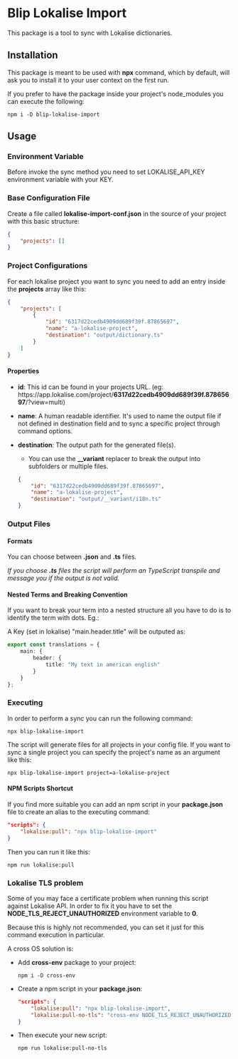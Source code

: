 # Blip Lokalise Import

This package is a tool to sync with Lokalise dictionaries.

## Installation

This package is meant to be used with **npx** command, which by default, will ask you to install it to your user context on the first run.

If you prefer to have the package inside your project's node_modules you can execute the following:

```
npm i -D blip-lokalise-import
```

## Usage


### Environment Variable

Before invoke the sync method you need to set LOKALISE_API_KEY environment variable with your KEY.

### Base Configuration File

Create a file called **lokalise-import-conf.json** in the source of your project with this basic structure:

```json
{
    "projects": []
}
```

### Project Configurations

For each lokalise project you want to sync you need to add an entry inside the **projects** array like this:

```json
{
    "projects": [
        {
            "id": "6317d22cedb4909dd689f39f.87865697",
            "name": "a-lokalise-project",
            "destination": "output/dictionary.ts"
        }
    ]
}
```

#### Properties

- **id**: 
This id can be found in your projects URL. (eg: ht<span>tps://</span>app.lokalise.com/project/**6317d22cedb4909dd689f39f.87865697**/?view=multi)

- **name**: A human readable identifier. It's used to name the output file if not defined in destination field and to sync a specific project through command options.

- **destination**: The output path for the generated file(s).
    - You can use the **__variant** replacer to break the output into subfolders or multiple files.
    ```json
    {
        "id": "6317d22cedb4909dd689f39f.87865697",
        "name": "a-lokalise-project",
        "destination": "output/__variant/i18n.ts"
    }
    ```

### Output Files

#### Formats

You can choose between **.json** and **.ts** files.

*If you choose **.ts** files the script will perform an TypeScript transpile and message you if the output is not valid.*

#### Nested Terms and Breaking Convention

If you want to break your term into a nested structure all you have to do is to identify the term with dots. Eg.:

A Key (set in lokalise) "main.header.title" will be outputed as:

```typescript
export const translations = {
    main: {
        header: {
            title: "My text in american english"
        }
    }
};
```

### Executing

In order to perform a sync you can run the following command:

```
npx blip-lokalise-import
```

The script will generate files for all projects in your config file. If you want to sync a single project you can specify the project's name as an argument like this:

```
npx blip-lokalise-import project=a-lokalise-project
```

#### NPM Scripts Shortcut

If you find more suitable you can add an npm script in your **package.json** file to create an alias to the executing command:

```json
"scripts": {
    "lokalise:pull": "npx blip-lokalise-import"
}
```

Then you can run it like this:

```
npm run lokalise:pull
```

### Lokalise TLS problem

Some of you may face a certificate problem when running this script against Lokalise API. In order to fix it you have to set the **NODE_TLS_REJECT_UNAUTHORIZED** environment variable to **0**.

Because this is highly not recommended, you can set it just for this command execution in particular.

A cross OS solution is:

- Add **cross-env** package to your project:
    
    ```
    npm i -D cross-env
    ```

-  Create a npm script in your **package.json**:

    ```json
    "scripts": {
        "lokalise:pull": "npx blip-lokalise-import",
        "lokalise:pull-no-tls": "cross-env NODE_TLS_REJECT_UNAUTHORIZED=0 npx blip-lokalise-import"
    }
    ```

- Then execute your new script:

    ```
    npm run lokalise:pull-no-tls
    ```
